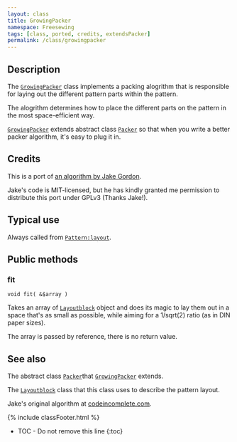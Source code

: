 ```yaml
---
layout: class
title: GrowingPacker
namespace: Freesewing
tags: [class, ported, credits, extendsPacker]
permalink: /class/growingpacker
---
```

## Description 

The [`GrowingPacker`](growingpacker) class implements a packing
alogrithm that is responsible for laying out the different 
pattern parts within the pattern.

The alogrithm determines how to place the different parts on
the pattern in the most space-efficient way.

[`GrowingPacker`](growingpacker) extends abstract class [`Packer`](packer)
so that when you write a better packer algorithm, it's easy to plug it in.

## Credits

This is a port of [an algorithm by Jake Gordon](http://codeincomplete.com/posts/bin-packing/).

Jake's code is MIT-licensed, but he has kindly granted me
permission to distribute this port under GPLv3 (Thanks Jake!).


## Typical use

Always called from [`Pattern:layout`](pattern#layout).


## Public methods

### fit

```php?start_inline=1
void fit( &$array )
```
Takes an array of [`Layoutblock`](Layoutblock) object and does its
magic to lay them out in a space that's as small as possible, while
aiming for a  1/sqrt(2) ratio (as in DIN paper sizes).

The array is passed by reference, there is no return value.


## See also

The abstract class [`Packer`](packer)that [`GrowingPacker`](growingpacker)
extends.

The [`Layoutblock`](Layoutblock) class that this class uses to describe 
the pattern layout.

Jake's original algorithm at [codeincomplete.com](http://codeincomplete.com/posts/bin-packing/).

{% include classFooter.html %}
* TOC - Do not remove this line
{:toc}

